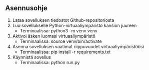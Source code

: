 ## Asennusohje

1. Lataa sovelluksen tiedostot Github-repositoriosta
2. Luo sovellukselle Python-virtuaaliympäristö kansion juureen
	- Terminaalissa: python3 -m venv venv
3. Aktivoi äsken luomasi virtuaaliympäristö
	- Terminaalissa: source venv/bin/activate
4. Asenna sovelluksen vaatimat riippuvuudet virtuaaliympäristöösi
	- Terminaalissa: pip install -r requirements.txt
5. Käynnistä sovellus
	- Terminaalissa: python run.py
